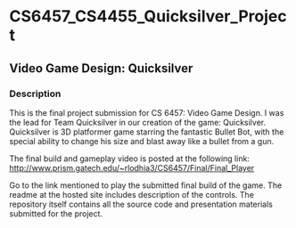 # CS6457_CS4455_Quicksilver_Project
## Video Game Design: Quicksilver

### Description
This is the final project submission for CS 6457: Video Game Design.  I was the lead for Team Quicksilver in our creation of the game: Quicksilver.  Quicksilver is 3D platformer game starring the fantastic Bullet Bot, with the special ability to change his size and blast away like a bullet from a gun.  

The final build and gameplay video is posted at the following link: http://www.prism.gatech.edu/~rlodhia3/CS6457/Final/Final_Player

Go to the link mentioned to play the submitted final build of the game.  The readme at the hosted site includes description of the controls.  The repository itself contains all the source code and presentation materials submitted for the project.
